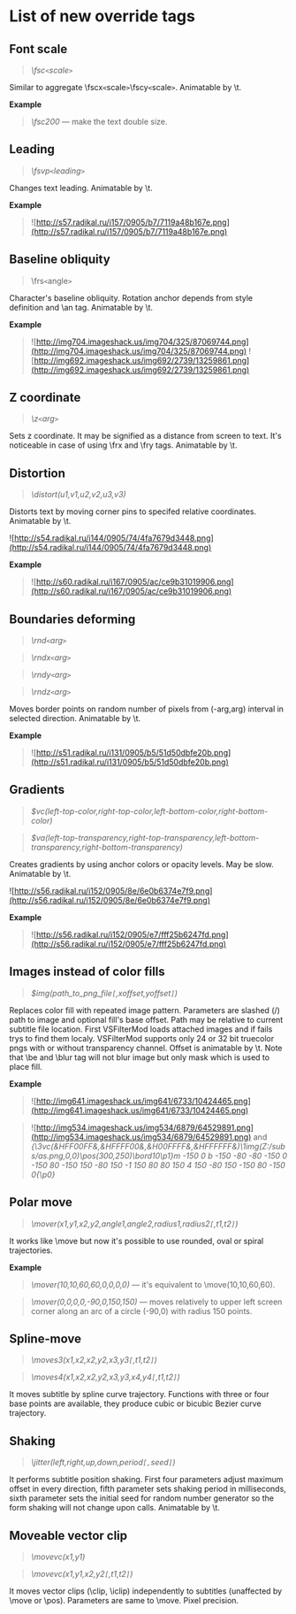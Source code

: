 # List of new override tags #

## Font scale ##
> _\fsc`<`scale`>`_

Similar to aggregate \fscx`<`scale`>`\fscy`<`scale`>`. Animatable by \t.

**Example**
> _\fsc200_ — make the text double size.

## Leading ##
> _\fsvp`<`leading`>`_

Changes text leading. Animatable by \t.

**Example**
> ![http://s57.radikal.ru/i157/0905/b7/7119a48b167e.png](http://s57.radikal.ru/i157/0905/b7/7119a48b167e.png)

## Baseline obliquity ##
> \frs`<`angle`>`

Character's baseline obliquity. Rotation anchor depends from style definition and \an tag. Animatable by \t.

**Example**
> ![http://img704.imageshack.us/img704/325/87069744.png](http://img704.imageshack.us/img704/325/87069744.png) ![http://img692.imageshack.us/img692/2739/13259861.png](http://img692.imageshack.us/img692/2739/13259861.png)

## Z coordinate ##
> _\z`<`arg`>`_

Sets z coordinate. It may be signified as a distance from screen to text. It's noticeable in case of using \frx and \fry tags. Animatable by \t.

## Distortion ##
> _\distort(u1,v1,u2,v2,u3,v3)_

Distorts text by moving corner pins to specifed relative coordinates. Animatable by \t.

![http://s54.radikal.ru/i144/0905/74/4fa7679d3448.png](http://s54.radikal.ru/i144/0905/74/4fa7679d3448.png)

**Example**
> ![http://s60.radikal.ru/i167/0905/ac/ce9b31019906.png](http://s60.radikal.ru/i167/0905/ac/ce9b31019906.png)

## Boundaries deforming ##
> _\rnd`<`arg`>`_

> _\rndx`<`arg`>`_

> _\rndy`<`arg`>`_

> _\rndz`<`arg`>`_

Moves border points on random number of pixels from (-arg,arg) interval in selected direction. Animatable by \t.

**Example**

> ![http://s51.radikal.ru/i131/0905/b5/51d50dbfe20b.png](http://s51.radikal.ru/i131/0905/b5/51d50dbfe20b.png)

## Gradients ##
> _\$vc(left-top-color,right-top-color,left-bottom-color,right-bottom-color)_

> _\$va(left-top-transparency,right-top-transparency,left-bottom-transparency,right-bottom-transparency)_

Creates gradients by using anchor colors or opacity levels. May be slow. Animatable by \t.

![http://s56.radikal.ru/i152/0905/8e/6e0b6374e7f9.png](http://s56.radikal.ru/i152/0905/8e/6e0b6374e7f9.png)

**Example**
> ![http://s56.radikal.ru/i152/0905/e7/fff25b6247fd.png](http://s56.radikal.ru/i152/0905/e7/fff25b6247fd.png)

## Images instead of color fills ##
> _\$img(path\_to\_png\_file`[`,xoffset,yoffset`]`)_

Replaces color fill with repeated image pattern. Parameters are slashed (/) path to image and optional fill's base offset. Path may be relative to current subtitle file location. First VSFilterMod loads attached images and if fails trys to find them localy. VSFilterMod supports only 24 or 32 bit truecolor pngs with or without transparency channel. Offset is animatable by \t. Note that \be and \blur tag will not blur image but only mask which is used to place fill.

**Example**

> ![http://img641.imageshack.us/img641/6733/10424465.png](http://img641.imageshack.us/img641/6733/10424465.png)

> ![http://img534.imageshack.us/img534/6879/64529891.png](http://img534.imageshack.us/img534/6879/64529891.png) and _{\3vc(&HFF00FF&,&HFFFF00&,&H00FFFF&,&HFFFFFF&)\1img(Z:/subs/as.png,0,0)\pos(300,250)\bord10\p1}m -150 0 b -150 -80 -80 -150 0 -150 80 -150 150 -80 150 -1 150 80 80 150 4 150 -80 150 -150 80 -150 0{\p0}_

## Polar move ##
> _\mover(x1,y1,x2,y2,angle1,angle2,radius1,radius2`[`,t1,t2`]`)_

It works like \move but now it's possible to use rounded, oval or spiral trajectories.

**Example**
> _\mover(10,10,60,60,0,0,0,0)_ — it's equivalent to \move(10,10,60,60).

> _\mover(0,0,0,0,-90,0,150,150)_ — moves relatively to upper left screen corner along an arc of a circle (-90,0) with radius 150 points.

## Spline-move ##
> _\moves3(x1,x2,x2,y2,x3,y3`[`,t1,t2`]`)_

> _\moves4(x1,x2,x2,y2,x3,y3,x4,y4`[`,t1,t2`]`)_

It moves subtitle by spline curve trajectory. Functions with three or four base points are available, they produce cubic or bicubic Bezier curve trajectory.

## Shaking ##
> _\jitter(left,right,up,down,period`[,`seed`]`)_

It performs subtitle position shaking. First four parameters adjust maximum offset in every direction, fifth parameter sets shaking period in milliseconds, sixth parameter sets the initial seed for random number generator so the form shaking will not change upon calls. Animatable by \t.

## Moveable vector clip ##
> _\movevc(x1,y1)_

> _\movevc(x1,y1,x2,y2`[`,t1,t2`]`)_

It moves vector clips (\clip, \iclip) independently to subtitles (unaffected by \move or \pos). Parameters are same to \move. Pixel precision.
